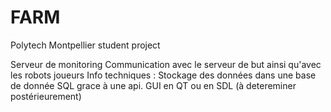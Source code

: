 # FARM
Polytech Montpellier student project

Serveur de monitoring
Communication avec le serveur de but ainsi qu'avec les robots joueurs
Info techniques : 
Stockage des données dans une base de donnée SQL grace à une api.
GUI en QT ou en SDL (à detereminer postérieurement)